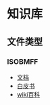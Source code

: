 # 知识库

## 文件类型

### ISOBMFF

- [文档](./filetype/w15177_14496-12_5th.-restyle-R5.doc)
- [白皮书](https://mpeg.chiariglione.org/standards/mpeg-4/iso-base-media-file-format)
- [wiki百科](https://en.wikipedia.org/wiki/ISO_base_media_file_format)
